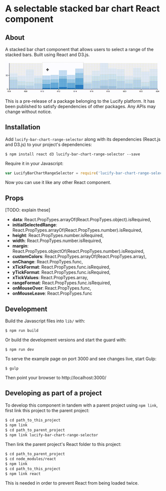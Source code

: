 
# A selectable stacked bar chart React component

##  About

A stacked bar chart component that allows users to select a range of the stacked
bars. Built using React and D3.js.

![Animated GIF of component](bar-chart-range-selector.gif)

This is a pre-release of a package belonging to the Lucify platform. It has been
published to satisfy dependencies of other packages. Any APIs may change without
notice.

## Installation

Add `lucify-bar-chart-range-selector` along with its dependencies (React.js and
D3.js) to your project's dependencies:

```shell
$ npm install react d3 lucify-bar-chart-range-selector --save
```

Require it in your Javascript:

```javascript
var LucifyBarChartRangeSelector = require('lucify-bar-chart-range-selector');
```

Now you can use it like any other React component.

## Props

[TODO: explain these]

- **data**: React.PropTypes.arrayOf(React.PropTypes.object).isRequired,
- **initialSelectedRange**: React.PropTypes.arrayOf(React.PropTypes.number).isRequired,
- **height**: React.PropTypes.number.isRequired,
- **width**: React.PropTypes.number.isRequired,
- **margin**: React.PropTypes.objectOf(React.PropTypes.number).isRequired,
- **customColors**: React.PropTypes.arrayOf(React.PropTypes.array),
- **onChange**: React.PropTypes.func,
- **xTickFormat**: React.PropTypes.func.isRequired,
- **yTickFormat**: React.PropTypes.func.isRequired,
- **xTickValues**: React.PropTypes.array,
- **rangeFormat**: React.PropTypes.func.isRequired,
- **onMouseOver**: React.PropTypes.func,
- **onMouseLeave**: React.PropTypes.func

## Development

Build the Javascript files into `lib/` with:

```shell
$ npm run build
```

Or build the development versions and start the guard with:

```shell
$ npm run dev
```

To serve the example page on port 3000 and see changes live, start Gulp:

```shell
$ gulp
```

Then point your browser to http://localhost:3000/

## Developing as part of a project

To develop this component in tandem with a parent project using `npm link`,
first link this project to the parent project:

```shell
$ cd path_to_this_project
$ npm link
$ cd path_to_parent_project
$ npm link lucify-bar-chart-range-selector
```

Then link the parent project's React folder to this project:

```shell
$ cd path_to_parent_project
$ cd node_modules/react
$ npm link
$ cd path_to_this_project
$ npm link react
```

This is needed in order to prevent React from being loaded twice.
